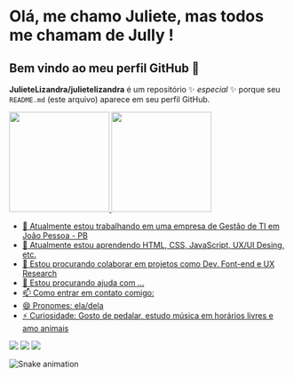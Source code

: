 # Olá, me chamo Juliete, mas todos me chamam de Jully ! 
## Bem vindo ao meu perfil GitHub 👋


**JulieteLizandra/julietelizandra** é um repositório ✨ _especial_ ✨ porque seu `README.md` (este arquivo) aparece em seu perfil GitHub.


<div>
<a href="https://github.com/JullyLizandra/">
<img loading="lazy" height="180em" src="https://github-readme-stats.vercel.app/api/top-langs/?JullyLizandra&layout=compact&langs_count=7&theme=dracula"/>
<img loading="lazy" height="180em" src="https://github-readme-stats.vercel.app/api?JullyLizandra&show_icons=true&theme=dracula&include_all_commits=true&count_private=true"/>
</div>


- 🔭 Atualmente estou trabalhando em uma empresa de Gestão de TI em João Pessoa - PB
- 🌱 Atualmente estou aprendendo HTML, CSS, JavaScript, UX/UI Desing, etc.
- 👯 Estou procurando colaborar em projetos como Dev. Font-end e UX Research
- 🤔 Estou procurando ajuda com ...
- 📫 Como entrar em contato comigo:
- 😄 Pronomes: ela/dela
- ⚡ Curiosidade: Gosto de pedalar, estudo música em horários livres e amo animais
  
<div>
<a href="https://instagram.com/jullylizandra" target="_blank"><img loading="lazy" src="https://img.shields.io/badge/-Instagram-%23E4405F?style=for-the-badge&logo=instagram&logoColor=white" target="_blank"></a>
<a href = "mailto:juliete.lizandra@dcx.ufpb.br"><img loading="lazy" src="https://img.shields.io/badge/Gmail-D14836?style=for-the-badge&logo=gmail&logoColor=white" target="_blank"></a>
<a href="https://www.linkedin.com/in/juliete-lizandra" target="_blank"><img loading="lazy" src="https://img.shields.io/badge/-LinkedIn-%230077B5?style=for-the-badge&logo=linkedin&logoColor=white" target="_blank"></a>   
</div>

![Snake animation](https://github.com/JulieteLizandra/JulieteLizandra/blob/output/github-contribution-grid-snake.svg)

